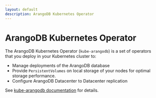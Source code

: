 ```yaml
---
layout: default
description: ArangoDB Kubernetes Operator
---
```


# ArangoDB Kubernetes Operator

The ArangoDB Kubernetes Operator (`kube-arangodb`) is a set of operators
that you deploy in your Kubernetes cluster to:

- Manage deployments of the ArangoDB database
- Provide `PersistentVolumes` on local storage of your nodes for optimal storage performance.
- Configure ArangoDB Datacenter to Datacenter replication

See [kube-arangodb documentation](../kube-arangodb/) for details.
